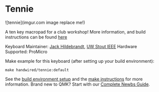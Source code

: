 # Tennie

![tennie](imgur.com image replace me!)

A ten key macropad for a club workshop! More information, and build instructions can be found [here](https://github.com/StoutIEEE/macropad-workshop)

Keyboard Maintainer: [Jack Hildebrandt](https://github.com/onemorebyte), [UW Stout IEEE](https://github.com/StoutIEEE)
Hardware Supported: ProMicro

Make example for this keyboard (after setting up your build environment):

    make handwired/tennie:default

See the [build environment setup](https://docs.qmk.fm/#/getting_started_build_tools) and the [make instructions](https://docs.qmk.fm/#/getting_started_make_guide) for more information. Brand new to QMK? Start with our [Complete Newbs Guide](https://docs.qmk.fm/#/newbs).
